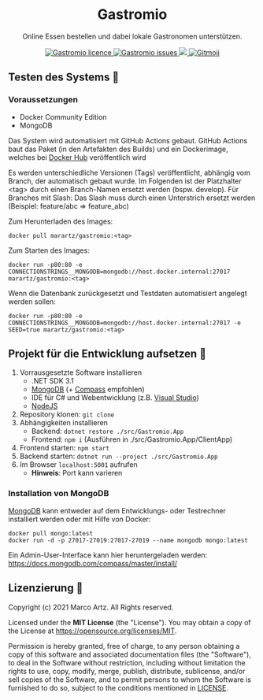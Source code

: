 <h1 align="center">Gastromio</h1>
<p align="center">Online Essen bestellen und dabei lokale Gastronomen unterstützen.</p>

<p align="center">
    <a href="https://github.com/marartz/Gastromio/blob/develop/LICENSE" target="_blank">
        <img src="https://img.shields.io/github/license/marartz/Gastromio?style=flat-square" alt="Gastromio licence" />
    </a>
    <a href="https://github.com/marartz/Gastromio/issues" target="_blank">
        <img src="https://img.shields.io/github/issues/marartz/Gastromio?style=flat-square" alt="Gastromio issues" />
    </a>
    <a href="https://www.gastromio.de/" target="blank">
        <img src="https://betteruptime.com/status-badges/v1/monitor/7q6q.svg" />
    </a>
    <a href="https://gitmoji.carloscuesta.me">
        <img src="https://img.shields.io/badge/gitmoji-%20😜%20😍-FFDD67.svg?style=flat-square" alt="Gitmoji">
    </a>
</p>

## Testen des Systems 🔎

### Voraussetzungen
- Docker Community Edition
- MongoDB

Das System wird automatisiert mit GitHub Actions gebaut. GitHub Actions baut das Paket (in den Artefakten des Builds)
und ein Dockerimage, welches bei [Docker Hub](https://hub.docker.com/repository/docker/marartz/gastromio) veröffentlich wird

Es werden unterschiedliche Versionen (Tags) veröffentlicht, abhängig vom Branch, der automatisch gebaut wurde. Im Folgenden ist der Platzhalter &lt;tag> durch einen Branch-Namen ersetzt werden (bspw. develop). 
Für Branches mit Slash: Das Slash muss durch
einen Unterstrich ersetzt werden (Beispiel: feature/abc => feature_abc)

Zum Herunterladen des Images:
```
docker pull marartz/gastromio:<tag>
```

Zum Starten des Images:
```
docker run -p80:80 -e CONNECTIONSTRINGS__MONGODB=mongodb://host.docker.internal:27017 marartz/gastromio:<tag>
```
    
Wenn die Datenbank zurückgesetzt und Testdaten automatisiert angelegt werden sollen:
```
docker run -p80:80 -e CONNECTIONSTRINGS__MONGODB=mongodb://host.docker.internal:27017 -e SEED=true marartz/gastromio:<tag>
```

## Projekt für die Entwicklung aufsetzen 🔨
1. Vorrausgesetzte Software installieren
    * .NET SDK 3.1
    * [MongoDB](https://www.mongodb.com/try/download/community) (+ [Compass](https://www.mongodb.com/try/download/compass) empfohlen)
    * IDE für C# und Webentwicklung (z.B. [Visual Studio](https://visualstudio.microsoft.com/de/))
    * [NodeJS](https://nodejs.org/)
2. Repository klonen: ```git clone```
3. Abhängigkeiten installieren
    * Backend: ```dotnet restore ./src/Gastromio.App```
    * Frontend: ```npm i``` (Ausführen in ./src/Gastromio.App/ClientApp)
4. Frontend starten: ```npm start```
5. Backend starten: ```dotnet run --project ./src/Gastromio.App```
6. Im Browser ```localhost:5001``` aufrufen
   - **Hinweis**: Port kann varieren

### Installation von MongoDB
[MongoDB](https://www.mongodb.com/try/download/community) kann entweder auf dem Entwicklungs- oder Testrechner installiert werden oder mit Hilfe von Docker:

```
docker pull mongo:latest
docker run -d -p 27017-27019:27017-27019 --name mongodb mongo:latest
```

Ein Admin-User-Interface kann hier heruntergeladen werden: https://docs.mongodb.com/compass/master/install/

## Lizenzierung 📑

Copyright (c) 2021 Marco Artz. All Rights reserved.

Licensed under the **MIT License** (the "License").
You may obtain a copy of the License at https://opensource.org/licenses/MIT.

Permission is hereby granted, free of charge, to any person obtaining a copy of this software and associated documentation files (the "Software"), to deal in the Software without restriction, including without limitation the rights to use, copy, modify, merge, publish, distribute, sublicense, and/or sell copies of the Software, and to permit persons to whom the Software is furnished to do so, subject to the conditions mentioned in [LICENSE](./LICENSE).

